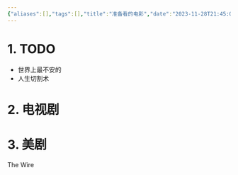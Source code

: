 ```yaml
---
{"aliases":[],"tags":[],"title":"准备看的电影","date":"2023-11-28T21:45:08+08:00","date_modify":"2025-08-03T15:50:03+08:00","dg-publish":true,"permalink":"/Publish/201_阅读电影/准备看的电影/","dgPassFrontmatter":true,"created":"2023-11-28T21:45:08+08:00","updated":"2025-08-03T15:50:03+08:00"}
---
```



# 1. TODO

- 世界上最不安的
- 人生切割术

# 2. 电视剧

# 3. 美剧

The Wire
